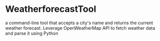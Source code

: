 # WeatherforecastTool
 a command-line tool that accepts a city's name and returns the current weather forecast. Leverage OpenWeatherMap API to fetch weather data and parse it using Python
